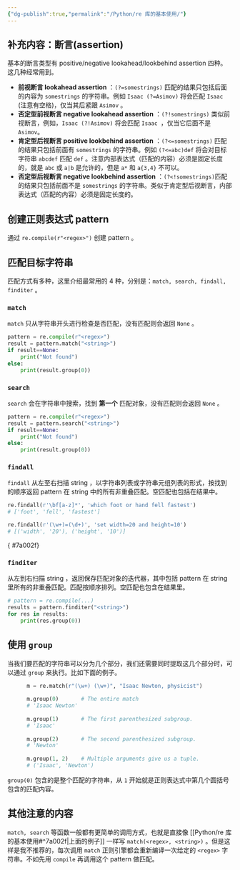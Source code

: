 ```yaml
---
{"dg-publish":true,"permalink":"/Python/re 库的基本使用/"}
---
```



## 补充内容：断言(assertion)

基本的断言类型有 positive/negative lookahead/lookbehind assertion 四种。这几种经常用到。

- **前视断言 lookahead assertion** ：`(?=somestrings)` 匹配的结果只包括后面的内容为 `somestrings` 的字符串。例如 `Isaac (?=Asimov)` 将会匹配 `Isaac ` (注意有空格)，仅当其后紧跟  `Asimov` 。
- **否定型前视断言 negative lookahead assertion** ：`(?!somestrings)` 类似前视断言，例如，`Isaac (?!Asimov)` 将会匹配 `Isaac `，仅当它后面不是 `Asimov`。
- **肯定型后视断言 positive lookbehind assertion** ：`(?<=somestrings)` 匹配的结果只包括前面有 `somestrings` 的字符串。例如 `(?<=abc)def` 将会对目标字符串 `abcdef` 匹配 `def` 。注意内部表达式（匹配的内容）必须是固定长度的，就是 `abc` 或 `a|b` 是允许的，但是 `a*` 和 `a{3,4}` 不可以。
- **否定型后视断言 negative lookbehind assertion** ：`(?<!somestrings)`匹配的结果只包括前面不是 `somestrings` 的字符串。类似于肯定型后视断言，内部表达式（匹配的内容）必须是固定长度的。

## 创建正则表达式 pattern

通过 `re.compile(r"<regex>")` 创建 pattern 。

## 匹配目标字符串

匹配方式有多种，这里介绍最常用的 4 种，分别是：`match, search, findall, finditer` 。

### `match`

`match` 只从字符串开头进行检查是否匹配，没有匹配则会返回 `None` 。

``` python
pattern = re.compile(r"<regex>")
result = pattern.match("<string>")
if result==None:
	print("Not found")
else:
	print(result.group(0))
```

### `search`

`search` 会在字符串中搜索，找到 **第一个** 匹配对象，没有匹配则会返回 `None` 。

``` python
pattern = re.compile(r"<regex>")
result = pattern.search("<string>")
if result==None:
	print("Not found")
else:
	print(result.group(0))
```

### `findall`

`findall` 从左至右扫描 string ，以字符串列表或字符串元组列表的形式，按找到的顺序返回 pattern 在 string 中的所有非重叠匹配。空匹配也包括在结果中。

``` python
re.findall(r'\bf[a-z]*', 'which foot or hand fell fastest')
# ['foot', 'fell', 'fastest']

re.findall(r'(\w+)=(\d+)', 'set width=20 and height=10')
# [('width', '20'), ('height', '10')]
```
{ #7a002f}


### `finditer`

从左到右扫描 string ，返回保存匹配对象的迭代器，其中包括 pattern 在 string 里所有的非重叠匹配。匹配按顺序排列。空匹配也包含在结果里。

``` python
# pattern = re.compile(...)
results = pattern.finditer("<string>")
for res in results:
	print(res.group(0))
```

## 使用 `group`

当我们要匹配的字符串可以分为几个部分，我们还需要同时提取这几个部分时，可以通过 `group` 来执行。比如下面的例子。

``` python
	  m = re.match(r"(\w+) (\w+)", "Isaac Newton, physicist")
	  
	  m.group(0)       # The entire match
	  # 'Isaac Newton'
	  
	  m.group(1)       # The first parenthesized subgroup.
	  # 'Isaac'
	  
	  m.group(2)       # The second parenthesized subgroup.
	  # 'Newton'
	  
	  m.group(1, 2)    # Multiple arguments give us a tuple.
	  # ('Isaac', 'Newton')
```

`group(0)` 包含的是整个匹配的字符串，从 `1` 开始就是正则表达式中第几个圆括号包含的匹配内容。

## 其他注意的内容

`match, search` 等函数一般都有更简单的调用方式，也就是直接像 [[Python/re 库的基本使用#^7a002f\|上面的例子]] 一样写 `match(<regex>, <string>)` 。但是这样是我不推荐的，每次调用 `match` 正则引擎都会重新编译一次给定的 `<regex>` 字符串。不如先用 `compile` 再调用这个 pattern 做匹配。